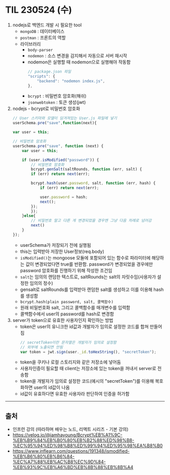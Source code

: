 # TIL 230524 (수)

1. nodejs로 백엔드 개발 시 필요한 tool
    - `mongoDB` : 데이터베이스
    - `postman` : 프론트의 역할
    - 라이브러리
        - `body-parser`
        - `nodemon` : 소스 변경을 감지해서 자동으로 서버 재시작
        - nodemon은 실행할 때 nodemon으로 실행해야 작동함
            ```javascript
            // package.json 파일
            "scripts": {
                "backend": "nodemon index.js",
            },
            ```
        - `bcrypt` : 비밀번호 암호화(해쉬)
        - `jsonwebtoken` : 토큰 생성(jwt)
2. nodejs - bcrypt로 비밀번호 암호화
    ```javascript
    // User 스키마와 모델이 담겨져있는 User.js 파일에 넣기
    userSchema.pre("save",function(next){

    var user = this;

    // 비밀번호 암호화
    userSchema.pre("save", function (next) {
        var user = this;

        if (user.isModified("password")) {
            // 비밀번호 암호화
            bcrypt.genSalt(saltRounds, function (err, salt) {
            if (err) return next(err);

            bcrypt.hash(user.password, salt, function (err, hash) {
                if (err) return next(err);

                user.password = hash;
                next();
            });
            });
        }else{
            // 비밀번호 말고 다른 게 변경되었을 경우엔 그냥 다음 차례로 넘어감
            next()
        }
    });
    ```
    - userSchema가 저장되기 전에 실행됨
    - this는 입력받아 저장한 User정보(req.body)
    - `isModified()`는 mongoose 모듈에 포함되어 있는 함수로 파라미터에 해당하는 값이 변경되었다면 true를 반환함. password가 변경되었을 경우에만 password 암호화를 진행하기 위해 작성한 조건임
    - `salt`는 임의의 랜덤한 텍스트로, saltRounds는 salt의 자릿수임(사용자가 설정한 임의의 정수)
    - gensalt로 saltRounds를 입력받아 랜덤한 salt를 생성하고 이를 이용해 hash를 생성함
    - `bcrypt.hash(plain password, salt, 콜백함수)`
    - 원래 비밀번호화 salt, 그리고 콜백함수를 매개변수를 입력함
    - 콜백함수에서 user의 password를 hash로 변경함
3. server가 token으로 유효한 사용자인지 확인하는 방법
    - token은 user의 유니크한 id값과 개발자가 임의로 설정한 코드를 합쳐 만들어짐
        ```javascript
        // secretToken이란 문자열은 개발자가 임의로 설정함
        // 외부에 노출되면 안됨
        var token = jwt.sign(user._id.toHexString(), "secretToken");
        ```
    - token을 쿠키나 로컬 스토리지와 같은 저장소에 넣어둠
    - 사용자인증이 필요할 때 client는 저장소에 있는 token을 꺼내서 server로 전송함
    - token을 개발자가 임의로 설정한 코드(예시의 "secretToken")를 이용해 복호화하면 user의 id값이 나옴
    - id값이 유효하다면 유효한 사용자라 판단하여 인증을 허가함
---
## 출처
- 인프런 강의 (따라하며 배우는 노드, 리액트 시리즈 - 기본 강의)
- https://velog.io/@iamhayoung/Bcrypt%EB%A1%9C-%EB%B9%84%EB%B0%80%EB%B2%88%ED%98%B8-%EC%95%94%ED%98%B8%ED%99%94%ED%95%98%EA%B8%B0
- https://www.inflearn.com/questions/191348/ismodified-%EB%B6%80%EB%B6%84-%EC%A7%88%EB%AC%B8%EC%9D%84-%EB%93%9C%EB%A6%BD%EB%8B%88%EB%8B%A4